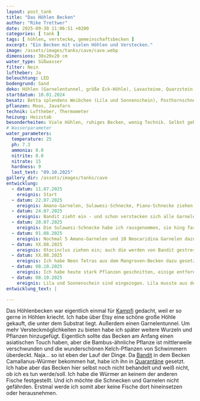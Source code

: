 ```yaml
---
layout: post_tank
title: "Das Höhlen Becken"
author: "Rike Trettwer"
date: 2025-09-30 11:06:51 +0200
categories: [ tank ]
tags: [ höhlen, verstecke, gemeinschaftsbecken ]
excerpt: "Ein Becken mit vielen Höhlen und Verstecken."
image: /assets/images/tanks/cave/cave.webp
dimensions: 30x20x20 cm
water_type: Süßwasser
filter: Nein
luftheber: Ja
beleuchtung: LED
bodengrund: Sand
deko: Höhlen (Garnelentunnel, größe Eck-Höhle), Lavasteine, Quarzstein aus der Ostsee, Manzanita-Wurzeln
startdatum: 10.01.2024
besatz: Betta splendens Weibchen (Lila und Sonnenschein), Posthornschnecken, Blasenschnecken, Piano-Schnecke (männlich), eine Rennschnecke, 8 Neon Tetras, x Amano Garnelen, x Neocaridina Garnelen, 4 Otocinclus
pflanzen: Moos, Javafarn
technik: Luftheber, Thermometer
heizung: Heizstab
besonderheiten: Viele Höhlen, ruhiges Becken, wenig Technik. Selbst gebautes Regal aus Möbeltransport-Brett mit Rollen, Bierkästen und einem stabilen Holzbrett!
# Wasserparameter
water_parameters:
  temperature: 25
  ph: 7.3
  ammonia: 0.0
  nitrite: 0.0
  nitrate: 15
  hardness: 9
  last_test: "09.10.2025"
gallery_dir: /assets/images/tanks/cave
entwicklung:
  - datum: 11.07.2025
    ereignis: Start
  - datum: 22.07.2025
    ereignis: Amano-Garnelen, Sulawesi-Schnecke, Piano-Schnecke ziehen ein
  - datum: 24.07.2025
    ereignis: Bandit zieht ein - und schon verstecken sich alle Garnelen
  - datum: 28.07.2025
    ereignis: Die Sulawesi-Schnecke habe ich rausgenommen, sie hing fast im Garnelentunnel fest. Lieber keine Höhlen für diese Schnecke. Dafür ein paar Neocaridina Garnelen dazu.
  - datum: 01.08.2025
    ereignis: Nochmal 5 Amano-Garnelen und 10 Neocaridina Garnelen dazu - irgendwie sieht man sie nie. Es scheint, als ob sich alle unter der einzigen Wurzel verstecken... Bandit macht ihnen Angst. Er jagt alles, was sich bewegt.
  - datum: XX.08.2025
    ereignis: Otocinclus ziehen ein; auch die werden von Bandit gestresst
  - datum: XX.08.2025
    ereignis: Ich habe Neon Tetras aus dem Mangroven-Becken dazu gesetzt. Und endlich scheint Bandit zur Ruhe zu kommen und akzeptiert seine Mitbewohner (Reizüberflutung?). Alle! Die Garnelen kommen wieder raus.
  - datum: 08.10.2025
    ereignis: Ich habe heute stark Pflanzen geschnitten, einige entfernt und ein paar umgepflanzt. Hier war viel zu wenig Licht! Außerdem die Wurzel, die als Versteck vor Bandit gedacht waren, anders platziert. Bandit ist in Quarantäne wegen Camallanus.
  - datum: 08.10.2025
    ereignis: Lila und Sonnenschein sind eingezogen. Lila musste aus dem Baby-Becken raus (hat die Babys gejagt), Sonnenschein aus dem Mangroven-Becken (hat Bandits Flossen gefleddert). Die beiden Damen scheinen sich zu arrangieren.
entwicklung_text: |

---
```










Das Höhlenbecken war eigentlich einmal für [Kampfi](/fish/2025/09/30/fish_kampfi) gedacht, weil er so gerne in Höhlen kriecht. Ich habe über Etsy eine
schöne große Höhle gekauft, die unter dem Substrat liegt. Außerdem einen Garnelentunnel. Um mehr Versteckmöglichkeiten zu
bieten habe ich später weitere Wurzeln und Pflanzen hinzugefügt. Eigentlich sollte das Becken am Anfang einen
asiatischen Touch haben, aber die Bambus-ähnliche Pflanze ist mittlerweile verschwunden und die wunderschönen
Kelch-Pflanzen von Schwimmern überdeckt. Naja... so ist eben der Lauf der Dinge. Da [Bandit](/fish/2025/09/29/fish_bandit) in dem Becken
Camallanus-Würmer bekommen hat, habe ich ihn in [Quarantäne](/tank/2025/09/30/tank_quarantaene) gesetzt. Ich habe aber das Becken hier selbst noch nicht
behandelt und weiß nicht, ob ich es tun werde/soll. Ich habe die Würmer an keinem der anderen Fische festgestellt. Und
ich möchte die Schnecken und Garnelen nicht gefährden. Erstmal werde ich somit aber keine Fische dort hineinsetzen oder
herausnehmen.

